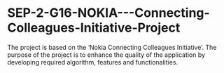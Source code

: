 # SEP-2-G16-NOKIA---Connecting-Colleagues-Initiative-Project
The project is based on the ‘Nokia Connecting Colleagues Initiative’. The purpose of the project is to enhance the quality of the application by developing required algorithm, features and functionalities. 
